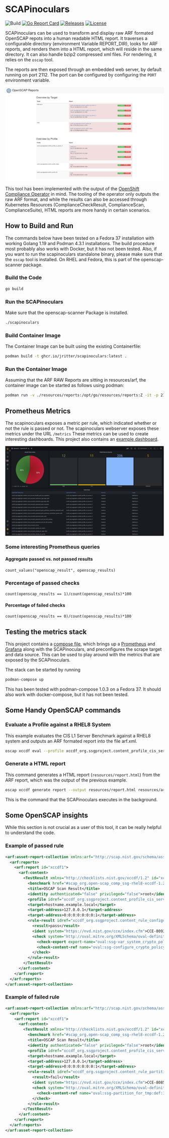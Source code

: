 # SCAPinoculars

![Build](https://github.com/jritter/scapinoculars/actions/workflows/main.yml/badge.svg?style=flat-square)
[![Go Report Card](https://goreportcard.com/badge/github.com/jritter/scapinoculars)](https://goreportcard.com/report/github.com/jritter/scapinoculars)
[![Releases](https://img.shields.io/github/v/release/jritter/scapinoculars?label=Release)](https://github.com/jritter/scapinoculars/releases)
[![License](https://img.shields.io/badge/License-MIT-blue.svg)](https://opensource.org/licenses/MIT)

SCAPinoculars can be used to transform and display raw ARF formated OpenSCAP repots into a human readable HTML report. It traverses a configurable directory (environment Variable REPORT_DIR), looks for ARF reports, and renders them into a HTML report, which will reside in the same directory. It can also handle bzip2 compressed xml files. For rendering, it relies on the `oscap` tool.

The reports are then exposed through an embedded web server, by default running on port 2112. The port can be configured by configuring the `PORT` environment variable.

![SCAPinoculars Index](doc/img/scapinoculars_index.png "SCAPinoculars Index")

This tool has been implemented with the output of the [OpenShift Compliance Operator](https://docs.openshift.com/container-platform/4.14/security/compliance_operator/co-overview.html) in mind. The tooling of the operator only outputs the raw ARF format, and while the results can also be accessed through Kubernetes Resources (ComplianceCheckResult, ComplianceScan, ComplianceSuite), HTML reports are more handy in certain scenarios.

## How to Build and Run

The commands below have been tested on a Fedora 37 installation with working Golang 1.19 and Podman 4.3.1 installations. The build procedure most probably also works with Docker, but it has not been tested. Also, if you want to run the scapinoculars standalone binary, please make sure that the `oscap` tool is installed. On RHEL and Fedora, this is part of the openscap-scanner package.

### Build the Code

```bash
go build
```

### Run the SCAPinoculars

Make sure that the openscap-scanner Package is installed.

```bash
./scapinoculars
```

### Build Container Image

The Container Image can be built using the existing Containerfile:

```bash
podman build -t ghcr.io/jritter/scapinoculars:latest .
```

### Run the Container Image

Assuming that the ARF RAW Reports are sitting in resources/arf, the container image can be started as follows using podman:

```bash
podman run -v ./resources/reports:/opt/go/resources/reports:Z -it -p 2112:2112 ghcr.io/jritter/scapinoculars:latest
```

## Prometheus Metrics

The scapinoculars exposes a metric per rule, which indicated whether or not the rule is passed or not. The scapinoculars webserver exposes these metrics under the URL `/metrics`  These metrics can be used to create interesting dashboards. This project also contains an [example dashboard](configs/grafana/dashboards/openscap_dashboard.json).

![SCAPinoculars Grafana Dashboard](doc/img/scapinoculars_grafana_dashboard.png "SCAPinoculars Grafana Dashboard")

### Some interesting Prometheus queries

#### Aggregate passed vs. not passed results

```promql
count_values("openscap_result", openscap_results)
```

### Percentage of passed checks

```promql
count(openscap_results == 1)/count(openscap_results)*100
```

#### Percentage of failed checks

```promql
count(openscap_results == 0)/count(openscap_results)*100
```

## Testing the metrics stack

This project contains a [compose file](compose.yaml), which brings up a [Prometheus](https://prometheus.io) and [Grafana](https://grafana.com/grafana/) along with the SCAPinoculars, and preconfigures the scrape target and data source. This can be used to play around with the metrics that are exposed by the SCAPinoculars.

The stack can be started by running

```bash
podman-compose up
```

This has been tested with podman-compose 1.0.3 on a Fedora 37. It should also work with docker-compose, but it has not been tested.

## Some Handy OpenSCAP commands

### Evaluate a Profile against a RHEL8 System

This example evaluates the CIS L1 Server Benchmark against a RHEL8 system and outputs an ARF formated report into the file arf.xml.

```bash
oscap xccdf eval --profile xccdf_org.ssgproject.content_profile_cis_server_l1 --results-arf resources/arf.xml /usr/share/xml/scap/ssg/content/ssg-rhel8-ds.xml
```

### Generate a HTML report

This command generates a HTML report (`resources/report.html`) from the ARF report, which was the output of the previous example.

```bash
oscap xccdf generate report --output resources/report.html resources/arf.xml
```

This is the command that the SCAPinoculars executes in the background.

## Some OpenSCAP insights

While this section is not crucial as a user of this tool, it can be really helpful to understand the code.

### Example of passed rule

```xml
<arf:asset-report-collection xmlns:arf="http://scap.nist.gov/schema/asset-reporting-format/1.1" xmlns:core="http://scap.nist.gov/schema/reporting-core/1.1" xmlns:ai="http://scap.nist.gov/schema/asset-identification/1.1">
  <arf:reports>
    <arf:report id="xccdf1">
      <arf:content>
        <TestResult xmlns="http://checklists.nist.gov/xccdf/1.2" id="xccdf_org.open-scap_testresult_xccdf_org.ssgproject.content_profile_cis_server_l1" start-time="2022-07-21T20:51:15+01:00" end-time="2022-07-21T20:51:39+01:00" version="0.1.60" test-system="cpe:/a:redhat:openscap:1.3.6">
          <benchmark href="#scap_org.open-scap_comp_ssg-rhel8-xccdf-1.2.xml" id="xccdf_org.ssgproject.content_benchmark_RHEL-8"/>
          <title>OSCAP Scan Result</title>
          <identity authenticated="false" privileged="false">root</identity>
          <profile idref="xccdf_org.ssgproject.content_profile_cis_server_l1"/>
          <target>hostname.example.local</target>
          <target-address>127.0.0.1</target-address>
          <target-address>0:0:0:0:0:0:0:1</target-address>
          <rule-result idref="xccdf_org.ssgproject.content_rule_configure_crypto_policy" role="full" time="2022-07-21T20:51:16+01:00" severity="high" weight="1.000000">
            <result>pass</result>
            <ident system="https://nvd.nist.gov/cce/index.cfm">CCE-80935-0</ident>
            <check system="http://oval.mitre.org/XMLSchema/oval-definitions-5">
              <check-export export-name="oval:ssg-var_system_crypto_policy:var:1" value-id="xccdf_org.ssgproject.content_value_var_system_crypto_policy"/>
              <check-content-ref name="oval:ssg-configure_crypto_policy:def:1" href="#oval0"/>
            </check>
          </rule-result>
        </TestResult>
      </arf:content>
    </arf:report>
  </arf:reports>
</arf:asset-report-collection>
```

### Example of failed rule

```xml
<arf:asset-report-collection xmlns:arf="http://scap.nist.gov/schema/asset-reporting-format/1.1" xmlns:core="http://scap.nist.gov/schema/reporting-core/1.1" xmlns:ai="http://scap.nist.gov/schema/asset-identification/1.1">
  <arf:reports>
    <arf:report id="xccdf1">
      <arf:content>
        <TestResult xmlns="http://checklists.nist.gov/xccdf/1.2" id="xccdf_org.open-scap_testresult_xccdf_org.ssgproject.content_profile_cis_server_l1" start-time="2022-07-21T20:51:15+01:00" end-time="2022-07-21T20:51:39+01:00" version="0.1.60" test-system="cpe:/a:redhat:openscap:1.3.6">
          <benchmark href="#scap_org.open-scap_comp_ssg-rhel8-xccdf-1.2.xml" id="xccdf_org.ssgproject.content_benchmark_RHEL-8"/>
          <title>OSCAP Scan Result</title>
          <identity authenticated="false" privileged="false">root</identity>
          <profile idref="xccdf_org.ssgproject.content_profile_cis_server_l1"/>
          <target>hostname.example.local</target>
          <target-address>127.0.0.1</target-address>
          <target-address>0:0:0:0:0:0:0:1</target-address>
          <rule-result idref="xccdf_org.ssgproject.content_rule_partition_for_tmp" role="full" time="2022-07-21T20:51:16+01:00" severity="low" weight="1.000000">
            <result>fail</result>
            <ident system="https://nvd.nist.gov/cce/index.cfm">CCE-80851-9</ident>
            <check system="http://oval.mitre.org/XMLSchema/oval-definitions-5">
              <check-content-ref name="oval:ssg-partition_for_tmp:def:1" href="#oval0"/>
            </check>
          </rule-result>
        </TestResult>
      </arf:content>
    </arf:report>
  </arf:reports>
</arf:asset-report-collection>
```
